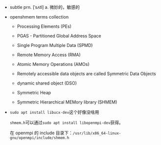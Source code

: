 * subtle prn. [ˈsʌtl] a. 微妙的，敏感的

* openshmem terms collection

    * Processing Elements (PEs)

    * PGAS - Partitioned Global Address Space

    * Single Program Multiple Data (SPMD) 

    * Remote Memory Access (RMA)

    * Atomic Memory Operations (AMOs)

    * Remotely accessible data objects are called Symmetric Data Objects

    * dynamic shared object (DSO)

    * Symmetric Heap

    * Symmetric Hierarchical MEMory library (SHMEM)

* `sudo apt install libucx-dev`这个好像没啥用

    `shmem.h`可以通过`sudo apt install libopenmpi-dev`获得。

    在 openmpi 的 include 目录下：`/usr/lib/x86_64-linux-gnu/openmpi/include/shmem.h`